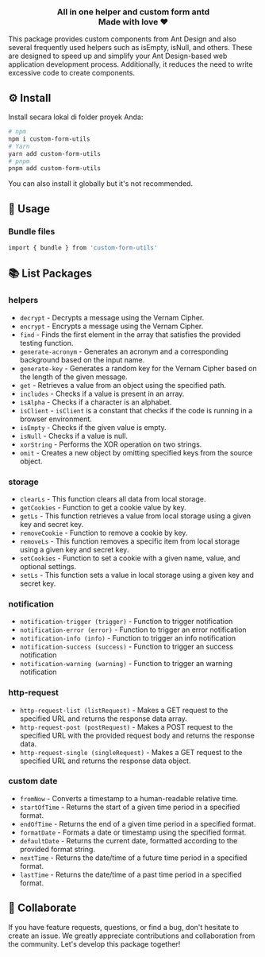 <h3 align="center">All in one helper and custom form antd <br /> Made with love ❤️ </h3>

This package provides custom components from Ant Design and also several frequently used helpers such as isEmpty, isNull, and others. These are designed to speed up and simplify your Ant Design-based web application development process. Additionally, it reduces the need to write excessive code to create components.

## ⚙️ Install

Install secara lokal di folder proyek Anda:

```bash
# npm
npm i custom-form-utils
# Yarn
yarn add custom-form-utils
# pnpm
pnpm add custom-form-utils
```

You can also install it globally but it's not recommended.

## 📖 Usage

### Bundle files

```bash
import { bundle } from 'custom-form-utils'
```

## 📚 List Packages

### helpers
- `decrypt` - Decrypts a message using the Vernam Cipher.
- `encrypt` - Encrypts a message using the Vernam Cipher.
- `find` - Finds the first element in the array that satisfies the provided testing function.
- `generate-acronym` - Generates an acronym and a corresponding background based on the input name.
- `generate-key` - Generates a random key for the Vernam Cipher based on the length of the given message.
- `get` - Retrieves a value from an object using the specified path.
- `includes` - Checks if a value is present in an array.
- `isAlpha` - Checks if a character is an alphabet.
- `isClient` - `isClient` is a constant that checks if the code is running in a browser environment.
- `isEmpty` - Checks if the given value is empty.
- `isNull` - Checks if a value is null.
- `xorString` - Performs the XOR operation on two strings.
- `omit` - Creates a new object by omitting specified keys from the source object.

### storage
- `clearLs` - This function clears all data from local storage.
- `getCookies` - Function to get a cookie value by key.
- `getLs` - This function retrieves a value from local storage using a given key and secret key.
- `removeCookie` - Function to remove a cookie by key.
- `removeLs` - This function removes a specific item from local storage using a given key and secret key.
- `setCookies` - Function to set a cookie with a given name, value, and optional settings.
- `setLs` - This function sets a value in local storage using a given key and secret key.

### notification
- `notification-trigger (trigger)` - Function to trigger notification
- `notification-error (error)` - Function to trigger an error notification
- `notification-info (info)` - Function to trigger an info notification
- `notification-success (success)` - Function to trigger an success notification
- `notification-warning (warning)` - Function to trigger an warning notification

### http-request
- `http-request-list (listRequest)` - Makes a GET request to the specified URL and returns the response data array.
- `http-request-post (postRequest)` - Makes a POST request to the specified URL with the provided request body and returns the response data.
- `http-request-single (singleRequest)` - Makes a GET request to the specified URL and returns the response data object.

### custom date
- `fromNow` - Converts a timestamp to a human-readable relative time.
- `startOfTime` - Returns the start of a given time period in a specified format.
- `endOfTime` - Returns the end of a given time period in a specified format.
- `formatDate` - Formats a date or timestamp using the specified format.
- `defaultDate` - Returns the current date, formatted according to the provided format string.
- `nextTime` - Returns the date/time of a future time period in a specified format.
- `lastTime` - Returns the date/time of a past time period in a specified format.


## 🤝 Collaborate

If you have feature requests, questions, or find a bug, don't hesitate to create an issue. We greatly appreciate contributions and collaboration from the community. Let's develop this package together!